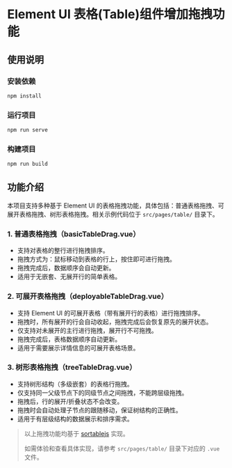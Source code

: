 # Element UI 表格(Table)组件增加拖拽功能

## 使用说明

### 安装依赖
```bash
npm install
```

### 运行项目
```bash
npm run serve
```

### 构建项目
```bash
npm run build
```

## 功能介绍

本项目支持多种基于 Element UI 的表格拖拽功能，具体包括：普通表格拖拽、可展开表格拖拽、树形表格拖拽。相关示例代码位于 `src/pages/table/` 目录下。

### 1. 普通表格拖拽（basicTableDrag.vue）
- 支持对表格的整行进行拖拽排序。
- 拖拽方式为：鼠标移动到表格的行上，按住即可进行拖拽。
- 拖拽完成后，数据顺序会自动更新。
- 适用于无嵌套、无展开行的简单表格。

### 2. 可展开表格拖拽（deployableTableDrag.vue）
- 支持 Element UI 的可展开表格（带有展开行的表格）进行拖拽排序。
- 拖拽时，所有展开的行会自动收起，拖拽完成后会恢复原先的展开状态。
- 仅支持对未展开的主行进行拖拽，展开行不可拖拽。
- 拖拽完成后，表格数据顺序自动更新。
- 适用于需要展示详情信息的可展开表格场景。

### 3. 树形表格拖拽（treeTableDrag.vue）
- 支持树形结构（多级嵌套）的表格行拖拽。
- 仅支持同一父级节点下的同级节点之间拖拽，不能跨层级拖拽。
- 拖拽后，行的展开/折叠状态不会改变。
- 拖拽时会自动处理子节点的跟随移动，保证树结构的正确性。
- 适用于有层级结构的数据展示和排序需求。

> 以上拖拽功能均基于 [sortablejs](https://github.com/SortableJS/Sortable) 实现。
> 
> 如需体验和查看具体实现，请参考 `src/pages/table/` 目录下对应的 `.vue` 文件。


